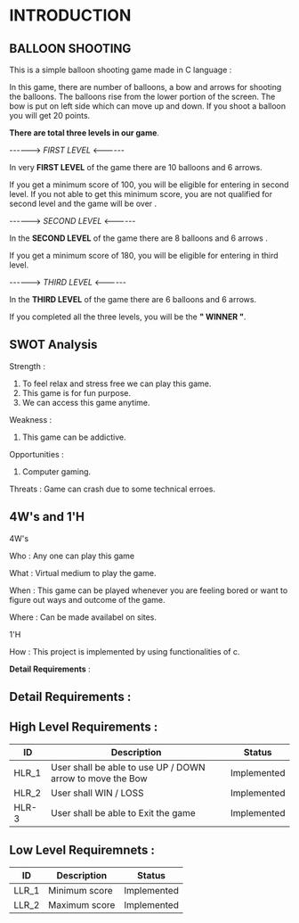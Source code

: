 
# INTRODUCTION 

## BALLOON SHOOTING

This is a simple balloon shooting game made in C language :

In this game, there are number of balloons, a bow and arrows for shooting the balloons. 
The balloons rise from the lower portion of the screen. 
The bow is put on left side which can move up and down. If you shoot a balloon you will get 20 points. 



**There are total three levels in our game**.


   ------>  *FIRST LEVEL*   <------
   
In very **FIRST LEVEL** of the game there are 10 balloons and 6 arrows.

If you get a minimum score of 100, you will be eligible for entering in second level. 
If you not able to get this minimum score, you are not qualified for second level and the game will be over . 

 
 ------>  *SECOND LEVEL*   <------

In the **SECOND LEVEL** of the game there are  8 balloons and 6 arrows .

If you get a minimum score of 180, you will be eligible for entering in third level.


   ------>  *THIRD LEVEL*   <------
 
 In the **THIRD LEVEL** of the game there are 6 balloons and 6 arrows.

If you completed all the three levels, you will be the **" WINNER "**.






## SWOT Analysis

 Strength :
1. To feel relax and  stress free we can play this game.
2. This game is for fun purpose.
3. We can access this game anytime.

Weakness :
1. This game can be addictive.
 
Opportunities :
1. Computer gaming.

Threats :
Game can crash due to some technical erroes.


## 4W's and 1'H

4W's

Who : Any one can play this game


What : Virtual medium to  play the game.


When : This game can be played whenever you are feeling bored or want to figure out ways  and outcome of the game. 


Where : Can be made availabel on sites.

1'H

How : This project is implemented by using functionalities of c.

      




**Detail Requirements** :

## Detail Requirements :

## High Level Requirements :
| ID | Description | Status |
| --- | --- | --- |
| HLR_1 | User shall be able to use UP / DOWN arrow to move the Bow | Implemented
| HLR_2 | User shall WIN / LOSS | Implemented |
| HLR-3 | User shall be able to Exit the game | Implemented |


## Low Level Requiremnets :
| ID | Description | Status |
| --- | --- | --- |
| LLR_1 | Minimum score | Implemented |
| LLR_2 | Maximum score | Implemented |


